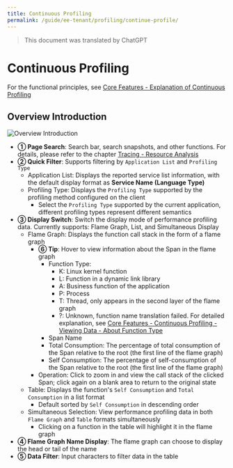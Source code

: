 ```yaml
---
title: Continuous Profiling
permalink: /guide/ee-tenant/profiling/continue-profile/
---
```


> This document was translated by ChatGPT

# Continuous Profiling

For the functional principles, see [Core Features - Explanation of Continuous Profiling](../../../features/continuous-profiling/auto-profiling)

## Overview Introduction

![Overview Introduction](https://yunshan-guangzhou.oss-cn-beijing.aliyuncs.com/pub/pic/202405146642dfb068b35.png)

- **① Page Search**: Search bar, search snapshots, and other functions. For details, please refer to the chapter [Tracing - Resource Analysis](../tracing/service-list/)
- **② Quick Filter**: Supports filtering by `Application List` and `Profiling Type`
  - Application List: Displays the reported service list information, with the default display format as **Service Name (Language Type)**
  - Profiling Type: Displays the `Profiling Type` supported by the profiling method configured on the client
    - Select the `Profiling Type` supported by the current application, different profiling types represent different semantics
- **③ Display Switch**: Switch the display mode of performance profiling data. Currently supports: Flame Graph, List, and Simultaneous Display
  - Flame Graph: Displays the function call stack in the form of a flame graph
    - **⑥ Tip**: Hover to view information about the Span in the flame graph
      - Function Type:
        - K: Linux kernel function
        - L: Function in a dynamic link library
        - A: Business function of the application
        - P: Process
        - T: Thread, only appears in the second layer of the flame graph
        - ?: Unknown, function name translation failed. For detailed explanation, see [Core Features - Continuous Profiling - Viewing Data - About Function Type](../../../features/continuous-profiling/data/)
      - Span Name
      - Total Consumption: The percentage of total consumption of the Span relative to the root (the first line of the flame graph)
      - Self Consumption: The percentage of self-consumption of the Span relative to the root (the first line of the flame graph)
    - Operation: Click to zoom in and view the call stack of the clicked Span; click again on a blank area to return to the original state
  - Table: Displays the function's `Self Consumption` and `Total Consumption` in a list format
    - Default sorted by `Self Consumption` in descending order
  - Simultaneous Selection: View performance profiling data in both `Flame Graph` and `Table` formats simultaneously
    - Clicking on a function in the table will highlight it in the flame graph
- **④ Flame Graph Name Display**: The flame graph can choose to display the head or tail of the name
- **⑤ Data Filter**: Input characters to filter data in the table